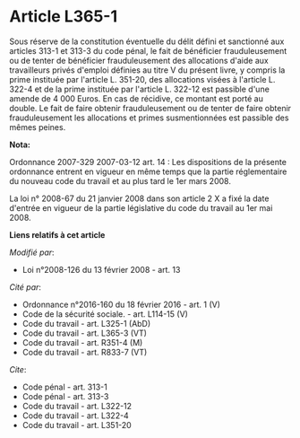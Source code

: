 # Article L365-1

Sous réserve de la constitution éventuelle du délit défini et sanctionné aux articles 313-1 et 313-3 du code pénal, le fait
de bénéficier frauduleusement ou de tenter de bénéficier frauduleusement des allocations d'aide aux travailleurs privés
d'emploi définies au titre V du présent livre, y compris la prime instituée par l'article L. 351-20, des allocations visées à
l'article L. 322-4 et de la prime instituée par l'article L. 322-12 est passible d'une amende de 4 000 Euros. En cas de
récidive, ce montant est porté au double. Le fait de faire obtenir frauduleusement ou de tenter de faire obtenir
frauduleusement les allocations et primes susmentionnées est passible des mêmes peines.

**Nota:**

Ordonnance 2007-329 2007-03-12 art. 14 : Les dispositions de la présente ordonnance entrent en vigueur en même temps que la
partie réglementaire du nouveau code du travail et au plus tard le 1er mars 2008.

La loi n° 2008-67 du 21 janvier 2008 dans son article 2 X a fixé la date d'entrée en vigueur de la partie législative du code
du travail au 1er mai 2008.

**Liens relatifs à cet article**

_Modifié par_:

  - Loi n°2008-126 du 13 février 2008 - art. 13

_Cité par_:

  - Ordonnance n°2016-160 du 18 février 2016 - art. 1 (V)
  - Code de la sécurité sociale. - art. L114-15 (V)
  - Code du travail - art. L325-1 (AbD)
  - Code du travail - art. L365-3 (VT)
  - Code du travail - art. R351-4 (M)
  - Code du travail - art. R833-7 (VT)

_Cite_:

  - Code pénal - art. 313-1
  - Code pénal - art. 313-3
  - Code du travail - art. L322-12
  - Code du travail - art. L322-4
  - Code du travail - art. L351-20
